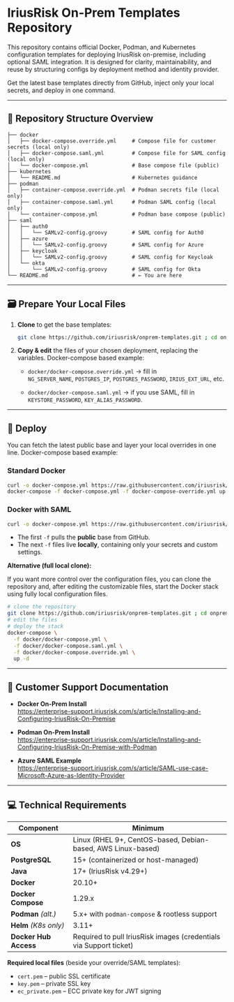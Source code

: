 # IriusRisk On-Prem Templates Repository


This repository contains official Docker, Podman, and Kubernetes configuration templates for deploying IriusRisk on-premise, including optional SAML integration. It is designed for clarity, maintainability, and reuse by structuring configs by deployment method and identity provider.

Get the latest base templates directly from GitHub, inject only your local secrets, and deploy in one command.

---

## 📁 Repository Structure Overview

```
├── docker
│   ├── docker-compose.override.yml     # Compose file for customer secrets (local only)
│   ├── docker-compose.saml.yml         # Compose file for SAML config (local only)
│   └── docker-compose.yml              # Base compose file (public)
├── kubernetes
│   └── README.md                       # Kubernetes guidance
├── podman
│   ├── container-compose.override.yml  # Podman secrets file (local only)
│   ├── container-compose.saml.yml      # Podman SAML config (local only)
│   └── container-compose.yml           # Podman base compose (public)
├── saml
│   ├── auth0
│   │   └── SAMLv2-config.groovy        # SAML config for Auth0
│   ├── azure
│   │   └── SAMLv2-config.groovy        # SAML config for Azure
│   ├── keycloak
│   │   └── SAMLv2-config.groovy        # SAML config for Keycloak
│   └── okta
│       └── SAMLv2-config.groovy        # SAML config for Okta
└── README.md                           # ← You are here
```

---

## 🗃️ Prepare Your Local Files

1. **Clone** to get the base templates:

   ```bash
   git clone https://github.com/iriusrisk/onprem-templates.git ; cd onprem-templates
   ```

2. **Copy & edit** the files of your chosen deployment, replacing the variables. Docker-compose based example:

   - `docker/docker-compose.override.yml` → fill in  
     `NG_SERVER_NAME`, `POSTGRES_IP`, `POSTGRES_PASSWORD`, `IRIUS_EXT_URL`, etc.

   - `docker/docker-compose.saml.yml` → if you use SAML, fill in  
     `KEYSTORE_PASSWORD`, `KEY_ALIAS_PASSWORD`.


---

## 🚀 Deploy

You can fetch the latest public base and layer your local overrides in one line. Docker-compose based example:

### Standard Docker

```bash
curl -o docker-compose.yml https://raw.githubusercontent.com/iriusrisk/onprem-templates/main/docker/docker-compose.yml ; 
docker-compose -f docker-compose.yml -f docker-compose-override.yml up -d
```

### Docker with SAML

```bash
curl -o docker-compose.yml https://raw.githubusercontent.com/iriusrisk/onprem-templates/main/docker/docker-compose.yml ; docker-compose -f docker-compose.yml -f docker-compose.saml.yml -f docker/docker-compose.override.yml up -d
```

- The first `-f` pulls the **public** base from GitHub.
- The next `-f` files live **locally**, containing only your secrets and custom settings.

**Alternative (full local clone):**

If you want more control over the configuration files, you can clone the repository and, after editing the customizable files, start the Docker stack using fully local configuration files.

```bash
# clone the repository
git clone https://github.com/iriusrisk/onprem-templates.git ; cd onprem-templates
# edit the files
# deploy the stack
docker-compose \
  -f docker/docker-compose.yml \
  -f docker/docker-compose.saml.yml \
  -f docker/docker-compose.override.yml \
  up -d
```

---

## 📘 Customer Support Documentation

- **Docker On-Prem Install**  
  https://enterprise-support.iriusrisk.com/s/article/Installing-and-Configuring-IriusRisk-On-Premise

- **Podman On-Prem Install**  
  https://enterprise-support.iriusrisk.com/s/article/Installing-and-Configuring-IriusRisk-On-Premise-with-Podman

- **Azure SAML Example**  
  https://enterprise-support.iriusrisk.com/s/article/SAML-use-case-Microsoft-Azure-as-Identity-Provider

---

## 💻 Technical Requirements

| Component            | Minimum                                                               |
|----------------------|-----------------------------------------------------------------------|
| **OS**               | Linux (RHEL 9+, CentOS-based, Debian-based, AWS Linux-based)          |
| **PostgreSQL**       | 15+ (containerized or host-managed)                                   |
| **Java**             | 17+ (IriusRisk v4.29+)                                                |
| **Docker**           | 20.10+                                                                |
| **Docker Compose**   | 1.29.x                                                                |
| **Podman** _(alt.)_  | 5.x+ with `podman-compose` & rootless support                        |
| **Helm** _(K8s only)_| 3.11+                                                                 |
| **Docker Hub Access**| Required to pull IriusRisk images (credentials via Support ticket)    |

**Required local files** (beside your override/SAML templates):

- `cert.pem` – public SSL certificate  
- `key.pem` – private SSL key  
- `ec_private.pem` – ECC private key for JWT signing  
